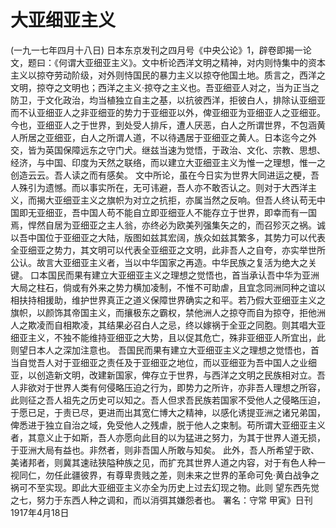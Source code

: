 # 大亚细亚主义
(一九一七年四月十八日)
日本东京发刊之四月号《中央公论》1，辟卷即揭一论文，题曰：《何谓大亚细亚主义》。文中析论西洋文明之精神，对内则恃集中的资本主义以掠夺劳动阶级，对外则恃国民的暴力主义以掠夺他国土地。质言之，西洋之文明，掠夺之文明也；西洋之主义·掠夺之主义也。吾亚细亚人对之，当为正当之防卫，于文化政治，均当植独立自主之基，以抗彼西洋，拒彼白人，排除认亚细亚而不认亚细亚人之非亚细亚的势力于亚细亚以外，俾亚细亚为亚细亚人之亚细亚。今也，亚细亚人之于世界，到处受人排斥，遭人厌恶，白人之所谓世界，不包涵黄人所居之亚细亚，白人之所谓人道，不以待遇居于亚细亚之黄人。日本迄今之外交，皆为英国保障远东之守门犬。继兹当速为觉悟，于政治、文化、宗教、思想、经济，与中国、印度为天然之联络，而以建立大亚细亚主义为惟一之理想，惟一之创造云云。吾人读之而有感矣。
文中所论，虽在今日实为世界大同进运之梗，吾人殊引为遗憾。而以事实所在，无可讳避，吾人亦不敢否认之。则对于大西洋主义，而揭大亚细亚主义之旗帜为对立之抗拒，亦属当然之反响。但吾人终认苟无中国即无亚细亚，吾中国人苟不能自立即亚细亚人不能存立于世界，即幸而有一国焉，悍然自居为亚细亚之主人翁，亦终必为欧美列强集矢之的，而召殄灭之祸。诚以吾中国位于亚细亚之大陆，版图如兹其宏阔，族众如兹其繁多，其势力可以代表全亚细亚之势力，其文明可以代表全亚细亚之文明，此非吾人之自夸，亦实举世所公认。故言大亚细亚主义者，当以中华国家之再造。中华民族之复活为绝大之关键。
口本国民而果有建立大亚细亚主义之理想之觉悟也，首当承认吾中华为亚洲大局之柱石，倘或有外来之势力横加凌制，不惟不可助虐，且宜念同洲同种之谊以相扶持相援助，维护世界真正之道义保障世界确实之和平。若乃假大亚细亚主义之旗帜，以颜饰其帝国主义，而攘极东之霸权，禁他洲人之掠夺而自为掠夺，拒他洲人之欺凌而自相欺凌，其结果必召白人之忌，终以嫁祸于全亚之同胞。则其唱大亚细亚主义，不独不能维持亚细亚之大势，且以促其危亡，殊非亚细亚人所宜出，此则望日本人之深加注意也。
吾国民而果有建立大亚细亚主义之理想之觉悟也，首当自觉吾人对于亚细亚之责任及于亚细亚之地位，而以亚细亚为吾中国人之业细亚，以创造新文明，改建新国家，俾存立于世界，与西洋之文明之民族相对立。吾人非欲对于世界人类有何侵略压迫之行为，即势力之所许，亦非吾人理想之所容，此则征之吾人祖先之历史可以知之。吾人但求吾民族若国家不受他人之侵略压迫，于愿已足，于责已尽，更进而出其宽仁博大之精神，以感化诱提亚洲之诸兄弟国，俾悉进于独立自治之域，免受他人之残虐，脱于他人之束制。苟所谓大亚细亚主义者，其意义止于如斯，吾人亦愿向此目的以为猛进之努力，为其于世界人道无损，于亚洲大局有益也。非然者，则非吾国人所敢与知矣。
此外，吾人所希望于欧、美诸邦者，则冀其速祛狭隘种族之见，而扩充其世界人道之内容，对于有色人种一视同仁，勿任此疆彼界，有尊卑贵贱之差，则未来之世界的革命可免·黄白战争之祸可不至实现。即此大亚细亚主义亦全为历史上过去幻现之物。此则
望东西先觉之七，努力于东西人种之调和，而以消弭其嫌怨者也。
署名：守常
甲寅》日刊1917年4月18日
